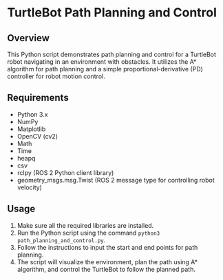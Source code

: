 # TurtleBot Path Planning and Control

## Overview
This Python script demonstrates path planning and control for a TurtleBot robot navigating in an environment with obstacles. It utilizes the A* algorithm for path planning and a simple proportional-derivative (PD) controller for robot motion control.

## Requirements
- Python 3.x
- NumPy
- Matplotlib
- OpenCV (cv2)
- Math
- Time
- heapq
- csv
- rclpy (ROS 2 Python client library)
- geometry_msgs.msg.Twist (ROS 2 message type for controlling robot velocity)

## Usage
1. Make sure all the required libraries are installed.
2. Run the Python script using the command `python3 path_planning_and_control.py`.
3. Follow the instructions to input the start and end points for path planning.
4. The script will visualize the environment, plan the path using A* algorithm, and control the TurtleBot to follow the planned path.

